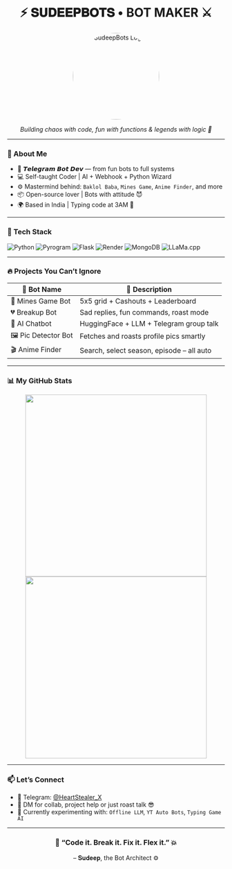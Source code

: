 <h1 align="center">⚡ 𝐒𝐔𝐃𝐄𝐄𝐏𝐁𝐎𝐓𝐒 • BOT MAKER ⚔️</h1>

<p align="center">
  <img src="https://i.ibb.co/7t0bxzW1/IMG-20250606-103446-827.jpg" width="200" alt="SudeepBots Logo" style="border-radius:50%;"/>
</p>

<p align="center">
  <i>Building chaos with code, fun with functions & legends with logic 👑</i>
</p>

---

### 🧠 About Me

- 🤖 𝙏𝙚𝙡𝙚𝙜𝙧𝙖𝙢 𝘽𝙤𝙩 𝘿𝙚𝙫 — from fun bots to full systems
- 💻 Self-taught Coder | AI + Webhook + Python Wizard
- ⚙️ Mastermind behind: `Baklol Baba`, `Mines Game`, `Anime Finder`, and more
- 📦 Open-source lover | Bots with attitude 😈
- 🌍 Based in India | Typing code at 3AM 🌚

---

### 🚀 Tech Stack

![Python](https://img.shields.io/badge/Python-0078D4?style=for-the-badge&logo=python&logoColor=white)
![Pyrogram](https://img.shields.io/badge/Pyrogram-28A745?style=for-the-badge)
![Flask](https://img.shields.io/badge/Flask-black?style=for-the-badge&logo=flask)
![Render](https://img.shields.io/badge/Render-202020?style=for-the-badge)
![MongoDB](https://img.shields.io/badge/MongoDB-darkgreen?style=for-the-badge&logo=mongodb)
![LLaMa.cpp](https://img.shields.io/badge/LLaMa.cpp-AI-blue?style=for-the-badge)

---

### 🔥 Projects You Can’t Ignore

| 🚀 Bot Name | 📌 Description |
|------------|----------------|
| 🧨 Mines Game Bot | 5x5 grid + Cashouts + Leaderboard |
| 💔 Breakup Bot | Sad replies, fun commands, roast mode |
| 🧠 AI Chatbot | HuggingFace + LLM + Telegram group talk |
| 🖼️ Pic Detector Bot | Fetches and roasts profile pics smartly |
| 🎬 Anime Finder | Search, select season, episode – all auto |

---

### 📊 My GitHub Stats

<p align="center">
  <img src="https://github-readme-stats.vercel.app/api?username=sudeepbots&show_icons=true&theme=radical" width="420"/>
  <img src="https://streak-stats.demolab.com?user=sudeepbots&theme=radical&hide_border=true" width="420"/>
</p>

---

### 📫 Let’s Connect

- 🔗 Telegram: [@HeartStealer_X](https://t.me/HeartStealer_X)
- 💬 DM for collab, project help or just roast talk 😎
- 🧪 Currently experimenting with: `Offline LLM`, `YT Auto Bots`, `Typing Game AI`

---

<h3 align="center">💬 “Code it. Break it. Fix it. Flex it.” 💥</h3>
<p align="center">– 𝐒𝐮𝐝𝐞𝐞𝐩, the Bot Architect ⚙️</p>
